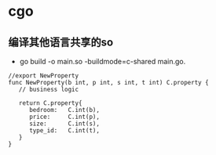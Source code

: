 # cgo

## 编译其他语言共享的so
- go build -o main.so -buildmode=c-shared main.go.
```
//export NewProperty
func NewProperty(b int, p int, s int, t int) C.property {
   // business logic

   return C.property{
      bedroom:   C.int(b),
      price:     C.int(p),
      size:      C.int(s),
      type_id:   C.int(t),
   }
}
```
